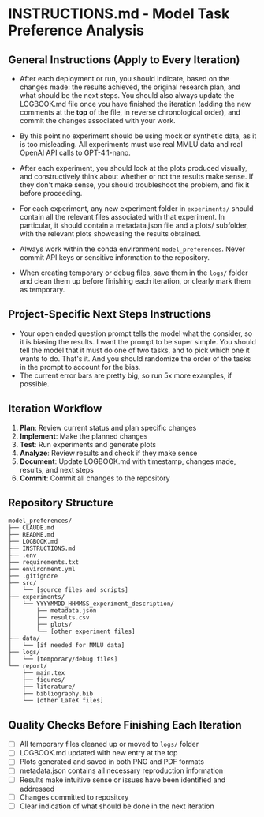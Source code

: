 # INSTRUCTIONS.md - Model Task Preference Analysis

## General Instructions (Apply to Every Iteration)

* After each deployment or run, you should indicate, based on the changes made: the results achieved, the original research plan, and what should be the next steps. You should also always update the LOGBOOK.md file once you have finished the iteration (adding the new comments at the **top** of the file, in reverse chronological order), and commit the changes associated with your work.

* By this point no experiment should be using mock or synthetic data, as it is too misleading. All experiments must use real MMLU data and real OpenAI API calls to GPT-4.1-nano.

* After each experiment, you should look at the plots produced visually, and constructively think about whether or not the results make sense. If they don't make sense, you should troubleshoot the problem, and fix it before proceeding.

* For each experiment, any new experiment folder in `experiments/` should contain all the relevant files associated with that experiment. In particular, it should contain a metadata.json file and a plots/ subfolder, with the relevant plots showcasing the results obtained.

* Always work within the conda environment `model_preferences`. Never commit API keys or sensitive information to the repository.

* When creating temporary or debug files, save them in the `logs/` folder and clean them up before finishing each iteration, or clearly mark them as temporary.

## Project-Specific Next Steps Instructions

* Your open ended question prompt tells the model what the consider, so it is biasing the results. I want the prompt to be super simple. You should tell the model that it must do one of two tasks, and to pick which one it wants to do. That's it. And you should randomize the order of the tasks in the prompt to account for the bias.
* The current error bars are pretty big, so run 5x more examples, if possible.

## Iteration Workflow

1. **Plan**: Review current status and plan specific changes
2. **Implement**: Make the planned changes
3. **Test**: Run experiments and generate plots
4. **Analyze**: Review results and check if they make sense
5. **Document**: Update LOGBOOK.md with timestamp, changes made, results, and next steps
6. **Commit**: Commit all changes to the repository

## Repository Structure

```
model_preferences/
├── CLAUDE.md
├── README.md
├── LOGBOOK.md
├── INSTRUCTIONS.md
├── .env
├── requirements.txt
├── environment.yml
├── .gitignore
├── src/
│   └── [source files and scripts]
├── experiments/
│   └── YYYYMMDD_HHMMSS_experiment_description/
│       ├── metadata.json
│       ├── results.csv
│       ├── plots/
│       └── [other experiment files]
├── data/
│   └── [if needed for MMLU data]
├── logs/
│   └── [temporary/debug files]
└── report/
    ├── main.tex
    ├── figures/
    ├── literature/
    ├── bibliography.bib
    └── [other LaTeX files]
```

## Quality Checks Before Finishing Each Iteration

- [ ] All temporary files cleaned up or moved to `logs/` folder
- [ ] LOGBOOK.md updated with new entry at the top
- [ ] Plots generated and saved in both PNG and PDF formats
- [ ] metadata.json contains all necessary reproduction information
- [ ] Results make intuitive sense or issues have been identified and addressed
- [ ] Changes committed to repository
- [ ] Clear indication of what should be done in the next iteration